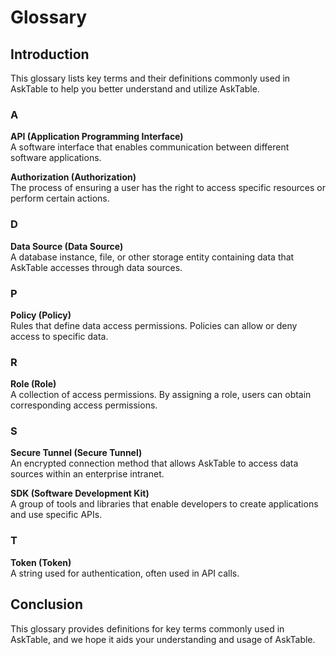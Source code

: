 # Glossary

## Introduction

This glossary lists key terms and their definitions commonly used in AskTable to help you better understand and utilize AskTable.

### A

**API (Application Programming Interface)**  
A software interface that enables communication between different software applications.

**Authorization (Authorization)**  
The process of ensuring a user has the right to access specific resources or perform certain actions.

### D

**Data Source (Data Source)**  
A database instance, file, or other storage entity containing data that AskTable accesses through data sources.

### P

**Policy (Policy)**  
Rules that define data access permissions. Policies can allow or deny access to specific data.

### R

**Role (Role)**  
A collection of access permissions. By assigning a role, users can obtain corresponding access permissions.

### S

**Secure Tunnel (Secure Tunnel)**  
An encrypted connection method that allows AskTable to access data sources within an enterprise intranet.

**SDK (Software Development Kit)**  
A group of tools and libraries that enable developers to create applications and use specific APIs.

### T

**Token (Token)**  
A string used for authentication, often used in API calls.

## Conclusion

This glossary provides definitions for key terms commonly used in AskTable, and we hope it aids your understanding and usage of AskTable.